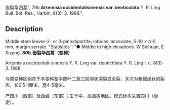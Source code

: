 齿裂华西蒿",
79b.**Artemisia occidentalisinensis var. denticulata** Y. R. Ling Bull. Bot. Res., Harbin. 8(3): 3. 1988.",

## Description
Middle stem leaves 2- or 3-pinnatipartite; lobules lanceolate, 5-10 × 4-5 mm, margin serrate.
  "Statistics": "● Middle to high elevations. W Sichuan, E Xizang.
**80b.齿裂华西蒿（变种）**

Artemisia occidentali-sinensis Y. R. Ling var. denticttlata Y. R. Ling l. c. 8(3): 3. 1988.

与原变种区别在于本变种茎中部叶二至三回羽状深裂或全裂，末次为粗锯齿状的裂齿，长0.5-1厘米，宽4-5毫米。

产四川（西部）及西藏（东部）；生于中、高海拔地区。模式标本采自四川（康定）。
